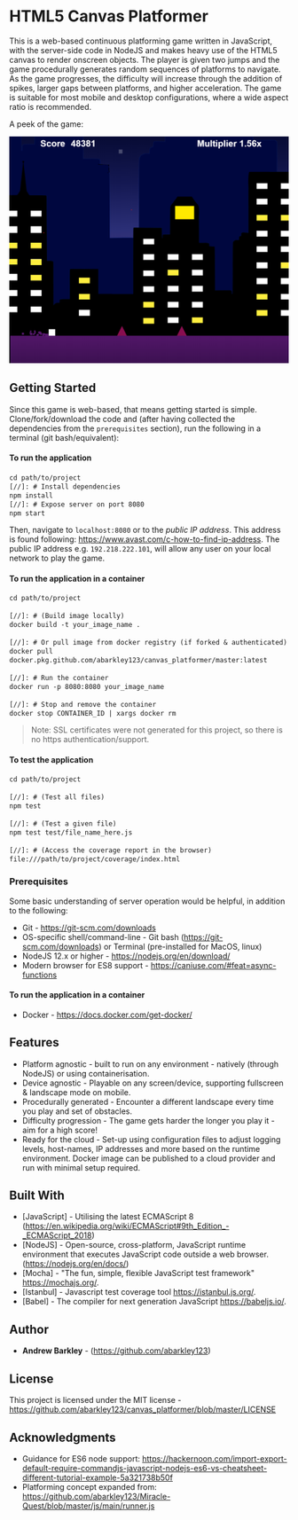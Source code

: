 # HTML5 Canvas Platformer

This is a web-based continuous platforming game written in JavaScript, with the server-side code in NodeJS and makes heavy use of the HTML5 canvas to render onscreen objects. The player is given two jumps and the game procedurally generates random sequences of platforms to navigate. As the game progresses, the difficulty will increase through the addition of spikes, larger gaps between platforms, and higher acceleration. The game is suitable for most mobile and desktop configurations, where a wide aspect ratio is recommended.

A peek of the game: 

![Game screenshot](public/images/canvas_platformer_fullsize.png?raw=true "Game screenshot")

## Getting Started

Since this game is web-based, that means getting started is simple. Clone/fork/download the code and (after having collected the dependencies from the `prerequisites` section), run the following in a terminal (git bash/equivalent):

#### To run the application 
```
cd path/to/project
[//]: # Install dependencies
npm install
[//]: # Expose server on port 8080
npm start
```
Then, navigate to `localhost:8080` or to the *public IP address*. This address is found following: https://www.avast.com/c-how-to-find-ip-address. The public IP address e.g. `192.218.222.101`, will allow any user on your local network to play the game.

#### To run the application in a container

```
cd path/to/project

[//]: # (Build image locally)
docker build -t your_image_name .

[//]: # Or pull image from docker registry (if forked & authenticated)
docker pull docker.pkg.github.com/abarkley123/canvas_platformer/master:latest

[//]: # Run the container
docker run -p 8080:8080 your_image_name 

[//]: # Stop and remove the container
docker stop CONTAINER_ID | xargs docker rm
```

> Note: SSL certificates were not generated for this project, so there is no https authentication/support.

#### To test the application
```
cd path/to/project

[//]: # (Test all files)
npm test

[//]: # (Test a given file)
npm test test/file_name_here.js

[//]: # (Access the coverage report in the browser)
file:///path/to/project/coverage/index.html
```

### Prerequisites

Some basic understanding of server operation would be helpful, in addition to the following:

* Git - https://git-scm.com/downloads
* OS-specific shell/command-line - Git bash (https://git-scm.com/downloads) or Terminal (pre-installed for MacOS, linux)
* NodeJS 12.x or higher - https://nodejs.org/en/download/
* Modern browser for ES8 support - https://caniuse.com/#feat=async-functions
#### To run the application in a container
* Docker - https://docs.docker.com/get-docker/

## Features

* Platform agnostic - built to run on any environment - natively (through NodeJS) or using containerisation.
* Device agnostic - Playable on any screen/device, supporting fullscreen & landscape mode on mobile.
* Procedurally generated - Encounter a different landscape every time you play and set of obstacles.
* Difficulty progression - The game gets harder the longer you play it - aim for a high score!
* Ready for the cloud - Set-up using configuration files to adjust logging levels, host-names, IP addresses and more based on the runtime environment. Docker image can be published to a cloud provider and run with minimal setup required. 

## Built With

* [JavaScript] - Utilising the latest ECMAScript 8 (https://en.wikipedia.org/wiki/ECMAScript#9th_Edition_-_ECMAScript_2018)
* [NodeJS] - Open-source, cross-platform, JavaScript runtime environment that executes JavaScript code outside a web browser. (https://nodejs.org/en/docs/)
* [Mocha] - "The fun, simple, flexible JavaScript test framework" https://mochajs.org/.
* [Istanbul] - Javascript test coverage tool https://istanbul.js.org/.
* [Babel] - The compiler for next generation JavaScript https://babeljs.io/.

## Author

*  **Andrew Barkley** - (https://github.com/abarkley123)

## License

This project is licensed under the MIT license - https://github.com/abarkley123/canvas_platformer/blob/master/LICENSE

## Acknowledgments

* Guidance for ES6 node support: https://hackernoon.com/import-export-default-require-commandjs-javascript-nodejs-es6-vs-cheatsheet-different-tutorial-example-5a321738b50f
* Platforming concept expanded from: https://github.com/abarkley123/Miracle-Quest/blob/master/js/main/runner.js
